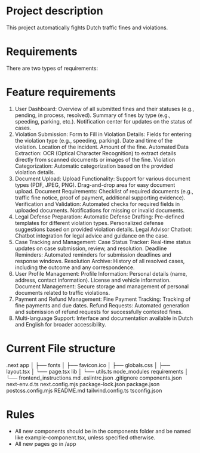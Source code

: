 # Project description

This project automatically fights Dutch traffic fines and violations.

# Requirements

There are two types of requirements:

# Feature requirements

1. User Dashboard:
Overview of all submitted fines and their statuses (e.g., pending, in process, resolved).
Summary of fines by type (e.g., speeding, parking, etc.).
Notification center for updates on the status of cases.
2. Violation Submission:
Form to Fill in Violation Details:
Fields for entering the violation type (e.g., speeding, parking).
Date and time of the violation.
Location of the incident.
Amount of the fine.
Automated Data Extraction:
OCR (Optical Character Recognition) to extract details directly from scanned documents or images of the fine.
Violation Categorization:
Automatic categorization based on the provided violation details.
3. Document Upload:
Upload Functionality:
Support for various document types (PDF, JPEG, PNG).
Drag-and-drop area for easy document upload.
Document Requirements:
Checklist of required documents (e.g., traffic fine notice, proof of payment, additional supporting evidence).
Verification and Validation:
Automated checks for required fields in uploaded documents.
Notifications for missing or invalid documents.
4. Legal Defense Preparation:
Automatic Defense Drafting:
Pre-defined templates for different violation types.
Personalized defense suggestions based on provided violation details.
Legal Advisor Chatbot:
Chatbot integration for legal advice and guidance on the case.
5. Case Tracking and Management:
Case Status Tracker:
Real-time status updates on case submission, review, and resolution.
Deadline Reminders:
Automated reminders for submission deadlines and response windows.
Resolution Archive:
History of all resolved cases, including the outcome and any correspondence.
6. User Profile Management:
Profile Information:
Personal details (name, address, contact information).
License and vehicle information.
Document Management:
Secure storage and management of personal documents related to traffic violations.
7. Payment and Refund Management:
Fine Payment Tracking:
Tracking of fine payments and due dates.
Refund Requests:
Automated generation and submission of refund requests for successfully contested fines.
8. Multi-language Support:
Interface and documentation available in Dutch and English for broader accessibility.



# Current File structure

.next
app
│   ├── fonts
│   ├── favicon.ico
│   ├── globals.css
│   ├── layout.tsx
│   └── page.tsx
lib
│   └── utils.ts
node_modules
requirements
│   └── frontend_instructions.md
.eslintrc.json
.gitignore
components.json
next-env.d.ts
next.config.mjs
package-lock.json
package.json
postcss.config.mjs
README.md
tailwind.config.ts
tsconfig.json

# Rules

- All new components should be in the components folder and be named like example-component.tsx, unless specified otherwise.
- All new pages go in /app